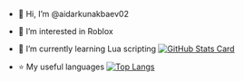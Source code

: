 - 👋 Hi, I’m @aidarkunakbaev02
- 👀 I’m interested in Roblox
- 🌱 I’m currently learning Lua scripting
<a href="https://github.com/anuraghazra/github-readme-stats"> <img alt="GitHub Stats Card" src="https://github-readme-stats.vercel.app/api?username=aidarkunakbaev02"> </a>

- ⭐ My useful languages
[![Top Langs](https://github-readme-stats.vercel.app/api/top-langs/?username=aidarkunakbaev02)](https://github.com/anuraghazra/github-readme-stats)
